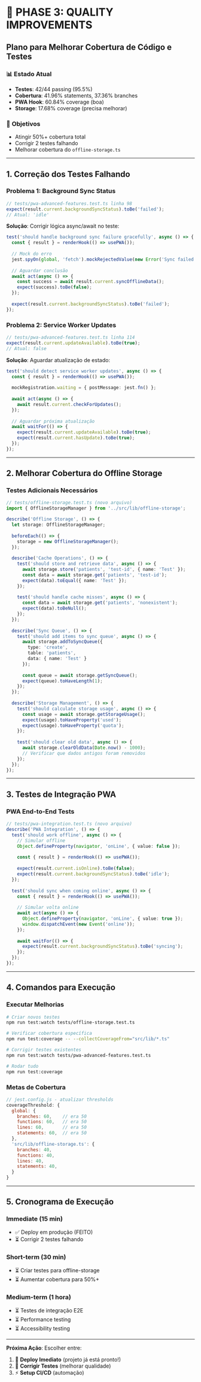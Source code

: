 # 🔧 PHASE 3: QUALITY IMPROVEMENTS

## Plano para Melhorar Cobertura de Código e Testes

### 📊 **Estado Atual**
- **Testes**: 42/44 passing (95.5%)
- **Cobertura**: 41.96% statements, 37.36% branches
- **PWA Hook**: 60.84% coverage (boa)
- **Storage**: 17.68% coverage (precisa melhorar)

### 🎯 **Objetivos**
- Atingir 50%+ cobertura total
- Corrigir 2 testes falhando
- Melhorar cobertura do `offline-storage.ts`

---

## 1. **Correção dos Testes Falhando**

### Problema 1: Background Sync Status
```typescript
// tests/pwa-advanced-features.test.ts linha 98
expect(result.current.backgroundSyncStatus).toBe('failed');
// Atual: 'idle'
```

**Solução**: Corrigir lógica async/await no teste:
```typescript
test('should handle background sync failure gracefully', async () => {
  const { result } = renderHook(() => usePWA());
  
  // Mock do erro
  jest.spyOn(global, 'fetch').mockRejectedValue(new Error('Sync failed'));
  
  // Aguardar conclusão
  await act(async () => {
    const success = await result.current.syncOfflineData();
    expect(success).toBe(false);
  });
  
  expect(result.current.backgroundSyncStatus).toBe('failed');
});
```

### Problema 2: Service Worker Updates
```typescript
// tests/pwa-advanced-features.test.ts linha 114
expect(result.current.updateAvailable).toBe(true);
// Atual: false
```

**Solução**: Aguardar atualização de estado:
```typescript
test('should detect service worker updates', async () => {
  const { result } = renderHook(() => usePWA());
  
  mockRegistration.waiting = { postMessage: jest.fn() };
  
  await act(async () => {
    await result.current.checkForUpdates();
  });
  
  // Aguardar próxima atualização
  await waitFor(() => {
    expect(result.current.updateAvailable).toBe(true);
    expect(result.current.hasUpdate).toBe(true);
  });
});
```

---

## 2. **Melhorar Cobertura do Offline Storage**

### Testes Adicionais Necessários
```typescript
// tests/offline-storage.test.ts (novo arquivo)
import { OfflineStorageManager } from '../src/lib/offline-storage';

describe('Offline Storage', () => {
  let storage: OfflineStorageManager;
  
  beforeEach(() => {
    storage = new OfflineStorageManager();
  });
  
  describe('Cache Operations', () => {
    test('should store and retrieve data', async () => {
      await storage.store('patients', 'test-id', { name: 'Test' });
      const data = await storage.get('patients', 'test-id');
      expect(data).toEqual({ name: 'Test' });
    });
    
    test('should handle cache misses', async () => {
      const data = await storage.get('patients', 'nonexistent');
      expect(data).toBeNull();
    });
  });
  
  describe('Sync Queue', () => {
    test('should add items to sync queue', async () => {
      await storage.addToSyncQueue({
        type: 'create',
        table: 'patients',
        data: { name: 'Test' }
      });
      
      const queue = await storage.getSyncQueue();
      expect(queue).toHaveLength(1);
    });
  });
  
  describe('Storage Management', () => {
    test('should calculate storage usage', async () => {
      const usage = await storage.getStorageUsage();
      expect(usage).toHaveProperty('used');
      expect(usage).toHaveProperty('quota');
    });
    
    test('should clear old data', async () => {
      await storage.clearOldData(Date.now() - 1000);
      // Verificar que dados antigos foram removidos
    });
  });
});
```

---

## 3. **Testes de Integração PWA**

### PWA End-to-End Tests
```typescript
// tests/pwa-integration.test.ts (novo arquivo)
describe('PWA Integration', () => {
  test('should work offline', async () => {
    // Simular offline
    Object.defineProperty(navigator, 'onLine', { value: false });
    
    const { result } = renderHook(() => usePWA());
    
    expect(result.current.isOnline).toBe(false);
    expect(result.current.backgroundSyncStatus).toBe('idle');
  });
  
  test('should sync when coming online', async () => {
    const { result } = renderHook(() => usePWA());
    
    // Simular volta online
    await act(async () => {
      Object.defineProperty(navigator, 'onLine', { value: true });
      window.dispatchEvent(new Event('online'));
    });
    
    await waitFor(() => {
      expect(result.current.backgroundSyncStatus).toBe('syncing');
    });
  });
});
```

---

## 4. **Comandos para Execução**

### Executar Melhorias
```bash
# Criar novos testes
npm run test:watch tests/offline-storage.test.ts

# Verificar cobertura específica
npm run test:coverage -- --collectCoverageFrom="src/lib/*.ts"

# Corrigir testes existentes
npm run test:watch tests/pwa-advanced-features.test.ts

# Rodar tudo
npm run test:coverage
```

### Metas de Cobertura
```javascript
// jest.config.js - atualizar thresholds
coverageThreshold: {
  global: {
    branches: 60,    // era 50
    functions: 60,   // era 50
    lines: 60,       // era 50
    statements: 60,  // era 50
  },
  'src/lib/offline-storage.ts': {
    branches: 40,
    functions: 40,
    lines: 40,
    statements: 40,
  }
}
```

---

## 5. **Cronograma de Execução**

### Immediate (15 min)
- ✅ Deploy em produção (FEITO)
- ⏳ Corrigir 2 testes falhando

### Short-term (30 min)
- ⏳ Criar testes para offline-storage
- ⏳ Aumentar cobertura para 50%+

### Medium-term (1 hora)
- ⏳ Testes de integração E2E
- ⏳ Performance testing
- ⏳ Accessibility testing

---

**Próxima Ação**: Escolher entre:
1. 🚀 **Deploy Imediato** (projeto já está pronto!)
2. 🔧 **Corrigir Testes** (melhorar qualidade)
3. ⚡ **Setup CI/CD** (automação)
